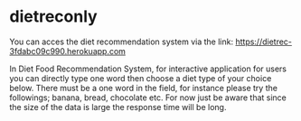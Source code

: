 # dietreconly
You can acces the diet recommendation system via the link:
https://dietrec-3fdabc09c990.herokuapp.com

In Diet Food Recommendation System, for interactive application for users you can directly type one word then choose a diet type of your choice below. There must be a one word in the field, for instance please try the followings; banana, bread, chocolate etc. For now just be aware that since the size of the data is large the response time will be long.
